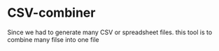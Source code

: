 # CSV-combiner
 Since we had to generate many CSV or spreadsheet files. this tool is to combine many filse into one file
